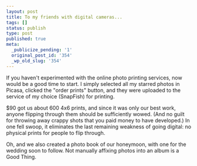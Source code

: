 ```yaml
---
layout: post
title: To my friends with digital cameras...
tags: []
status: publish
type: post
published: true
meta:
  _publicize_pending: '1'
  original_post_id: '354'
  _wp_old_slug: '354'
---
```

If you haven't experimented with the online photo printing services, now would be a good time to start.  I simply selected all my starred photos in Picasa, clicked the "order prints" button, and they were uploaded to the service of my choice (SnapFish) for printing.

$90 got us about 600 4x6 prints, and since it was only our best work, anyone flipping through them should be sufficiently wowed.  (And no guilt for throwing away crappy shots that you paid money to have developed.)  In one fell swoop, it eliminates the last remaining weakness of going digital: no physical prints for people to flip through.

Oh, and we also created a photo book of our honeymoon, with one for the wedding soon to follow.  Not manually affixing photos into an album is a Good Thing.
